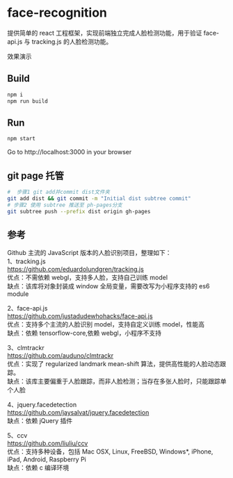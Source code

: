 # face-recognition

提供简单的 react 工程框架，实现前端独立完成人脸检测功能，用于验证 face-api.js 与 tracking.js 的人脸检测功能。

效果演示

## Build

```bash
npm i
npm run build
```

## Run

```bash
npm start
```

Go to http://localhost:3000 in your browser

## git page 托管

```bash
#  步骤1 git add并commit dist文件夹
git add dist && git commit -m "Initial dist subtree commit"
# 步骤2 使用 subtree 推送至 ph-pages分支
git subtree push --prefix dist origin gh-pages

```

## 参考

Github 主流的 JavaScript 版本的人脸识别项目，整理如下：  
1、tracking.js  
https://github.com/eduardolundgren/tracking.js  
优点：不需依赖 webgl，支持多人脸，支持自己训练 model  
缺点：该库将对象封装成 window 全局变量，需要改写为小程序支持的 es6 module

2、face-api.js  
https://github.com/justadudewhohacks/face-api.js  
优点：支持多个主流的人脸识别 model，支持自定义训练 model，性能高  
缺点：依赖 tensorflow-core,依赖 webgl，小程序不支持

3、clmtrackr  
https://github.com/auduno/clmtrackr  
优点：实现了 regularized landmark mean-shift 算法，提供高性能的人脸动态跟踪。  
缺点：该库主要偏重于人脸跟踪，而非人脸检测；当存在多张人脸时，只能跟踪单个人脸

4、jquery.facedetection  
https://github.com/jaysalvat/jquery.facedetection  
缺点：依赖 jQuery 插件

5、ccv  
https://github.com/liuliu/ccv  
优点：支持多种设备，包括 Mac OSX, Linux, FreeBSD, Windows\*, iPhone, iPad, Android, Raspberry Pi  
缺点：依赖 c 编译环境
